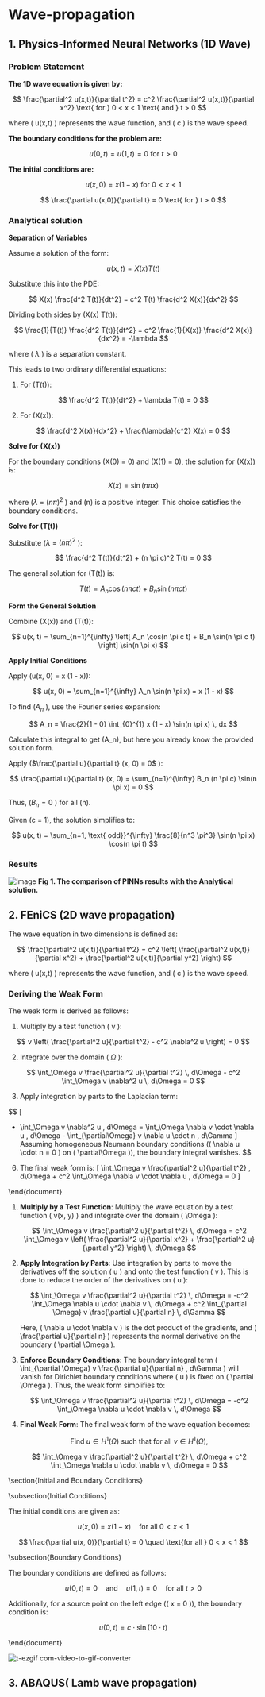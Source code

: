 # Wave-propagation
## 1. Physics-Informed Neural Networks (1D Wave) 
### Problem Statement
**The 1D wave equation is given by:**

$$
\frac{\partial^2 u(x,t)}{\partial t^2} = c^2 \frac{\partial^2 u(x,t)}{\partial x^2} \text{ for } 0 < x < 1 \text{ and }  t > 0
$$

where \( u(x,t) \) represents the wave function, and \( c \) is the wave speed.

**The boundary conditions for the problem are:**

$$
u(0,t) = u(1,t) = 0 \text{ for } t > 0
$$

**The initial conditions are:**

$$
u(x,0) = x(1 - x) \text{ for } 0 < x < 1
$$

$$
\frac{\partial u(x,0)}{\partial t} = 0 \text{ for } t > 0
$$
### Analytical solution

**Separation of Variables**

Assume a solution of the form:

$$
u(x, t) = X(x) T(t)
$$

Substitute this into the PDE:

$$
X(x) \frac{d^2 T(t)}{dt^2} = c^2 T(t) \frac{d^2 X(x)}{dx^2}
$$

Dividing both sides by \(X(x) T(t)\):

$$
\frac{1}{T(t)} \frac{d^2 T(t)}{dt^2} = c^2 \frac{1}{X(x)} \frac{d^2 X(x)}{dx^2} = -\lambda
$$

where \( $\lambda$ \) is a separation constant.

This leads to two ordinary differential equations:

1. For \(T(t)\):

$$
\frac{d^2 T(t)}{dt^2} + \lambda T(t) = 0
$$

2. For \(X(x)\):

$$
\frac{d^2 X(x)}{dx^2} + \frac{\lambda}{c^2} X(x) = 0
$$

**Solve for \(X(x)\)**

For the boundary conditions \(X(0) = 0\) and \(X(1) = 0\), the solution for \(X(x)\) is:

$$
X(x) = \sin(n \pi x)
$$

where \($\lambda$ = $(n \pi)^2$ \) and \(n\) is a positive integer. This choice satisfies the boundary conditions.

**Solve for \(T(t)\)**

Substitute  \($\lambda$ = $(n \pi)^2$ \):

$$
\frac{d^2 T(t)}{dt^2} + (n \pi c)^2 T(t) = 0
$$

The general solution for \(T(t)\) is:

$$
T(t) = A_n \cos(n \pi c t) + B_n \sin(n \pi c t)
$$

**Form the General Solution**

Combine \(X(x)\) and \(T(t)\):

$$
u(x, t) = \sum_{n=1}^{\infty} \left[ A_n \cos(n \pi c t) + B_n \sin(n \pi c t) \right] \sin(n \pi x)
$$

**Apply Initial Conditions**

Apply \(u(x, 0) = x (1 - x)\):

$$
u(x, 0) = \sum_{n=1}^{\infty} A_n \sin(n \pi x) = x (1 - x)
$$

To find \($A_n$ \), use the Fourier series expansion:

$$
A_n = \frac{2}{1 - 0} \int_{0}^{1} x (1 - x) \sin(n \pi x) \, dx
$$

Calculate this integral to get \(A_n\), but here you already know the provided solution form.

Apply \($\frac{\partial u}{\partial t} (x, 0) = 0$ \):

$$
\frac{\partial u}{\partial t} (x, 0) = \sum_{n=1}^{\infty} B_n (n \pi c) \sin(n \pi x) = 0
$$

Thus, \($B_n = 0$ \) for all \(n\).

Given \(c = 1\), the solution simplifies to:

$$
u(x, t) = \sum_{n=1, \text{ odd}}^{\infty} \frac{8}{n^3 \pi^3} \sin(n \pi x) \cos(n \pi t)
$$
### Results
![image](https://github.com/user-attachments/assets/0594fc5a-c8fd-437f-be24-ff0cd02d05d0)
**Fig 1. The comparison of PINNs results with the Analytical solution.**

## 2. FEniCS (2D wave propagation) 

The wave equation in two dimensions is defined as:

$$
\frac{\partial^2 u(x,t)}{\partial t^2} = c^2 \left( \frac{\partial^2 u(x,t)}{\partial x^2} + \frac{\partial^2 u(x,t)}{\partial y^2} \right)
$$

where \( u(x,t) \) represents the wave function, and \( c \) is the wave speed.

### Deriving the Weak Form
The weak form is derived as follows:

1. Multiply by a test function \( v \):
   
$$
v \left( \frac{\partial^2 u}{\partial t^2} - c^2 \nabla^2 u \right) = 0
$$

2. Integrate over the domain \( $\Omega$ \):

$$
\int_\Omega v \frac{\partial^2 u}{\partial t^2} \, d\Omega - c^2 \int_\Omega v \nabla^2 u \, d\Omega = 0
$$

3. Apply integration by parts to the Laplacian term:
   
$$
   \[
   - \int_\Omega v \nabla^2 u \, d\Omega = \int_\Omega \nabla v \cdot \nabla u \, d\Omega - \int_{\partial\Omega} v \nabla u \cdot n \, d\Gamma
   \]
   Assuming homogeneous Neumann boundary conditions (\( \nabla u \cdot n = 0 \) on \( \partial\Omega \)), the boundary integral vanishes.
$$

6. The final weak form is:
   \[
   \int_\Omega v \frac{\partial^2 u}{\partial t^2} \, d\Omega + c^2 \int_\Omega \nabla v \cdot \nabla u \, d\Omega = 0
   \]

\end{document}

1. **Multiply by a Test Function**: Multiply the wave equation by a test function \( v(x, y) \) and integrate over the domain \( \Omega \):

    $$
    \int_\Omega v \frac{\partial^2 u}{\partial t^2} \, d\Omega = c^2 \int_\Omega v \left( \frac{\partial^2 u}{\partial x^2} + \frac{\partial^2 u}{\partial y^2} \right) \, d\Omega
    $$

2. **Apply Integration by Parts**: Use integration by parts to move the derivatives off the solution \( u \) and onto the test function \( v \). This is done to reduce the order of the derivatives on \( u \):

    $$
    \int_\Omega v \frac{\partial^2 u}{\partial t^2} \, d\Omega = -c^2 \int_\Omega \nabla u \cdot \nabla v \, d\Omega + c^2 \int_{\partial \Omega} v \frac{\partial u}{\partial n} \, d\Gamma
    $$

    Here, \( \nabla u \cdot \nabla v \) is the dot product of the gradients, and \( \frac{\partial u}{\partial n} \) represents the normal derivative on the boundary \( \partial \Omega \).

3. **Enforce Boundary Conditions**: The boundary integral term \( \int_{\partial \Omega} v \frac{\partial u}{\partial n} \, d\Gamma \) will vanish for Dirichlet boundary conditions where \( u \) is fixed on \( \partial \Omega \). Thus, the weak form simplifies to:

    $$
    \int_\Omega v \frac{\partial^2 u}{\partial t^2} \, d\Omega = -c^2 \int_\Omega \nabla u \cdot \nabla v \, d\Omega
    $$

4. **Final Weak Form**: The final weak form of the wave equation becomes:

    $$
    \text{Find } u \in H^1(\Omega) \text{ such that for all } v \in H^1(\Omega),
    $$

    $$
    \int_\Omega v \frac{\partial^2 u}{\partial t^2} \, d\Omega + c^2 \int_\Omega \nabla u \cdot \nabla v \, d\Omega = 0
    $$

\section{Initial and Boundary Conditions}

\subsection{Initial Conditions}

The initial conditions are given as:

$$
u(x, 0) = x(1-x) \quad \text{for all } 0 < x < 1
$$

$$
\frac{\partial u(x, 0)}{\partial t} = 0 \quad \text{for all } 0 < x < 1
$$

\subsection{Boundary Conditions}

The boundary conditions are defined as follows:

$$
u(0, t) = 0 \quad \text{and} \quad u(1, t) = 0 \quad \text{for all } t > 0
$$

Additionally, for a source point on the left edge (\( x = 0 \)), the boundary condition is:

$$
u(0, t) = c \cdot \sin(10 \cdot t)
$$

\end{document}

![t-ezgif com-video-to-gif-converter](https://github.com/user-attachments/assets/fe962ebc-ea4a-44d2-a70f-c44e7998822a)

## 3. ABAQUS( Lamb wave propagation)

